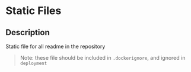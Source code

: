 # Static Files

## Description

Static file for all readme in the repository

> Note: these file should be included in `.dockerignore`,
> and ignored in `deployment`
